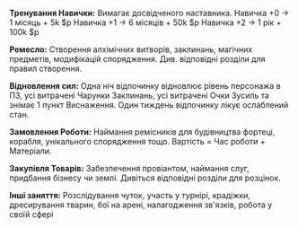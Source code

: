 **Тренування Навички:**
Вимагає досвідченого наставника.
Навичка +0 → 1 місяць + 5k $p
Навичка +1 → 6 місяців + 50k $p
Навичка +2 → 1 рік + 100k $p

**Ремесло:**
Створення алхімічних витворів, заклинань, магічних предметів, модифікацій спорядження.
Див. відповідні розділи для правил створення.

**Відновлення сил:**
Одна ніч відпочинку відновлює рівень персонажа в ПЗ, усі витрачені Чарунки Заклинань, усі витрачені Очки Зусиль та знімає 1 пункт Виснаження.
Один тиждень відпочинку лікує ослаблений стан.

**Замовлення Роботи:**
Наймання ремісників для будівництва фортеці, корабля, унікального спорядження тощо.
Вартість = Час роботи + Матеріали.

**Закупівля Товарів:**
Забезпечення провіантом, наймання слуг, придбання бізнесу чи землі.
Дивіться відповідні розділи для розцінок.

**Інші заняття:**
Розслідування чуток, участь у турнірі, крадіжки, дресирування тварин, бої на арені, налагодження зв'язків, робота у своїй сфері